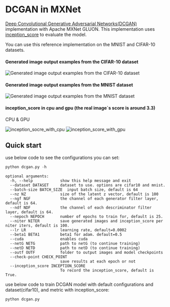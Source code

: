 # DCGAN in MXNet

[Deep Convolutional Generative Adversarial Networks(DCGAN)](https://arxiv.org/abs/1511.06434) implementation with Apache MXNet GLUON.
This implementation uses [inception_score](https://github.com/openai/improved-gan) to evaluate the model.

You can use this reference implementation on the MNIST and CIFAR-10 datasets.


#### Generated image output examples from the CIFAR-10 dataset
![Generated image output examples from the CIFAR-10 dataset](https://github.com/pengxin99/incubator-mxnet/blob/dcgan-inception_score/example/gluon/DCGAN/pic/fake_img_iter_13900.png)

#### Generated image output examples from the MNIST dataset
![Generated image output examples from the MNIST dataset](https://github.com/pengxin99/incubator-mxnet/blob/dcgan-inception_score/example/gluon/DCGAN/pic/fake_img_iter_21700.png)

#### inception_score in cpu and gpu (the real image`s score is around 3.3)
CPU & GPU

![inception_socre_with_cpu](https://github.com/pengxin99/incubator-mxnet/blob/dcgan-inception_score/example/gluon/DCGAN/pic/inception_score_cifar10_cpu.png)
![inception_score_with_gpu](https://github.com/pengxin99/incubator-mxnet/blob/dcgan-inception_score/example/gluon/DCGAN/pic/inception_score_cifar10.png)

## Quick start
use below code to see the configurations you can set:
```python
python dcgan.py -h
```
    

    optional arguments:
      -h, --help            show this help message and exit
      --dataset DATASET     dataset to use. options are cifar10 and mnist.
      --batch-size BATCH_SIZE  input batch size, default is 64
      --nz NZ               size of the latent z vector, default is 100
      --ngf NGF             the channel of each generator filter layer, default is 64.
      --ndf NDF             the channel of each descriminator filter layer, default is 64.
      --nepoch NEPOCH       number of epochs to train for, default is 25.
      --niter NITER         save generated images and inception_score per niter iters, default is 100.
      --lr LR               learning rate, default=0.0002
      --beta1 BETA1         beta1 for adam. default=0.5
      --cuda                enables cuda
      --netG NETG           path to netG (to continue training)
      --netD NETD           path to netD (to continue training)
      --outf OUTF           folder to output images and model checkpoints
      --check-point CHECK_POINT
                            save results at each epoch or not
      --inception_score INCEPTION_SCORE
                            To record the inception_score, default is True.


use below code to train DCGAN model with default configurations and dataset(cifar10), and metric with inception_score:
```python
python dcgan.py
```
